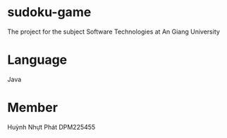 # sudoku-game
The project for the subject Software Technologies at An Giang University
# Language
Java
# Member
Huỳnh Nhựt Phát DPM225455


